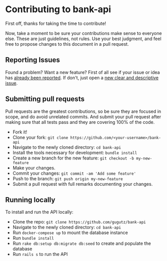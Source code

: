# Contributing to bank-api
First off, thanks for taking the time to contribute!

Now, take a moment to be sure your contributions make sense to everyone else.
These are just guidelines, not rules.
Use your best judgment, and feel free to propose changes to this document in a pull request.

## Reporting Issues
Found a problem? Want a new feature? First of all see if your issue or idea has [already been reported](https://github.com/gugutz/bank-api/issues).
If don't, just open a [new clear and descriptive issue](https://github.com/gugutz/bank-api/issues/new).

## Submitting pull requests
Pull requests are the greatest contributions, so be sure they are focused in scope, and do avoid unrelated commits.
And submit your pull request after making sure that all tests pass and they are covering 100% of the code.

- Fork it!
- Clone your fork: `git clone https://github.com/<your-username>/bank-api`
- Navigate to the newly cloned directory: `cd bank-api`
- Install the tools necessary for development: `bundle install`
- Create a new branch for the new feature: `git checkout -b my-new-feature`
- Make your changes.
- Commit your changes: `git commit -am 'Add some feature'`
- Push to the branch: `git push origin my-new-feature`
- Submit a pull request with full remarks documenting your changes.

## Running locally
To install and run the API locally:

- Clone the repo: `git clone https://github.com/gugutz/bank-api`
- Navigate to the newly cloned directory: `cd bank-api`
- Run `docker-compose up` to mount the database instance
- Run `bundle install`
- Run `rake db:setup db:migrate db:seed` to create and populate the database
- Run `rails s` to run the API

